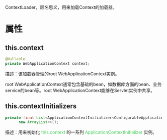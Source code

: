 ContextLoader，顾名思义，用来加载Context的加载器。

# 属性

## this.context
```java
@Nullable
private WebApplicationContext context;
```
描述：该加载器管理的root WebApplicationContext实例。

root WebApplicationContext通常包含基础的bean，如数据库方面的bean、业务service的bean等。root WebApplicationContext能够在Servlet实例中共享。

## this.contextInitializers
```java
private final List<ApplicationContextInitializer<ConfigurableApplicationContext>> contextInitializers =  
      new ArrayList<>();
```
描述：用来初始化 <font color=44cf57>this.context</font> 的一系列 <font color=44cf57>ApplicationContextInitializer </font>实例。


